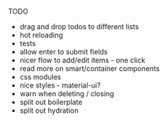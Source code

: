 TODO

- drag and drop todos to different lists
- hot reloading
- tests
- allow enter to submit fields
- nicer flow to add/edit items - one click
- read more on smart/container components
- css modules
- nice styles - material-ui?
- warn when deleting / closing
- split out boilerplate
- split out hydration
